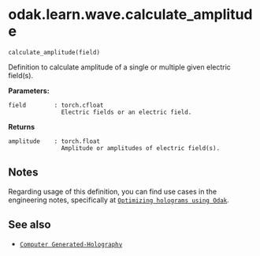 # odak.learn.wave.calculate_amplitude

`calculate_amplitude(field)`

Definition to calculate amplitude of a single or multiple given electric field(s).
 
**Parameters:**

    field        : torch.cfloat
                   Electric fields or an electric field.
                       
**Returns**

    amplitude    : torch.float
                   Amplitude or amplitudes of electric field(s).

## Notes

Regarding usage of this definition, you can find use cases in the engineering notes, specifically at [`Optimizing holograms using Odak`](../../../notes/hologram_optimization.md).

## See also

* [`Computer Generated-Holography`](../../../cgh.md)
